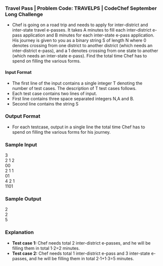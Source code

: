 ### Travel Pass | Problem Code: TRAVELPS | CodeChef September Long Challenge

- Chef is going on a road trip and needs to apply for inter-district and inter-state travel e-passes. It takes A minutes to fill each inter-district e-pass application and B minutes for each inter-state e-pass application. His journey is given to you as a binary string S of length N where 0 denotes crossing from one district to another district (which needs an inter-district e-pass), and a 1 denotes crossing from one state to another (which needs an inter-state e-pass). Find the total time Chef has to spend on filling the various forms.

#### Input Format
- The first line of the input contains a single integer T denoting the number of test cases. The description of T test cases follows.
- Each test case contains two lines of input.
- First line contains three space separated integers N,A and B.
- Second line contains the string S

### Output Format
- For each testcase, output in a single line the total time Chef has to spend on filling the various forms for his journey.

### Sample Input
3 <br/>
2 1 2 <br/>
00 <br/>
2 1 1 <br/>
01 <br/>
4 2 1 <br/>
1101 <br/>

### Sample Output
2 <br/>
2 <br/>
5 <br/>

### Explanation
- **Test case 1:** Chef needs total 2 inter-district e-passes, and he will be filling them in total 1⋅2=2 minutes.
- **Test case 2:** Chef needs total 1 inter-district e-pass and 3 inter-state e-passes, and he will be filling them in total 2⋅1+1⋅3=5 minutes.

